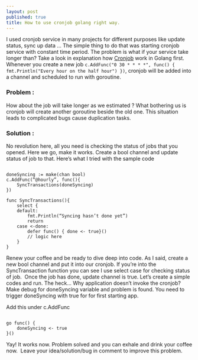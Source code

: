 ```yaml
---
layout: post
published: true
title: How to use cronjob golang right way.
---
```


I used cronjob service in many projects for different purposes like update status, sync up data … The simple thing to do that was starting cronjob service with constant time period. The problem is what if your service take longer than? 
Take a look in explanation how [Cronjob](https://github.com/robfig/cron) work in Golang first.
Whenever you create a new job `c.AddFunc("0 30 * * * *", func() { fmt.Println("Every hour on the half hour") })`, cronjob will be added into a channel and scheduled to run with goroutine.

### Problem :

How about the job will take longer as we estimated ? 
What bothering us is cronjob will create another goroutine beside the old one. This situation leads to complicated bugs cause duplication tasks.

### Solution :

No revolution here, all you need is checking the status of jobs that you opened. 
Here we go, make it works.
Create a bool channel and update status of job to that.
Here’s what I tried with the sample code 

```

doneSyncing := make(chan bool) 
c.AddFunc(“@hourly”, func(){
	SyncTransactions(doneSyncing)
})

func SyncTransactions(){
	select {
	default:
		fmt.Println(“Syncing hasn’t done yet”)
		return
	case <-done:
		defer func() { done <- true}()
		// logic here
	}
}

```

Renew your coffee and be ready to dive deep into code.
As I said, create a new bool channel and put it into our cronjob. If you’re into the SyncTransaction function you can see I use select case for checking status of job. 	Once the job has done, update channel is true.
Let’s create a simple codes and run.
The heck… Why application doesn’t invoke the cronjob? Make debug for doneSyncing variable and problem is found. You need to trigger doneSyncing with true for for first starting app.

Add this under c.AddFunc 

```

go func() {
	doneSyncing <- true
}()

```
Yay! It works now. Problem solved and you can exhale and drink your coffee now. 	Leave your idea/solution/bug in comment to improve this problem.
